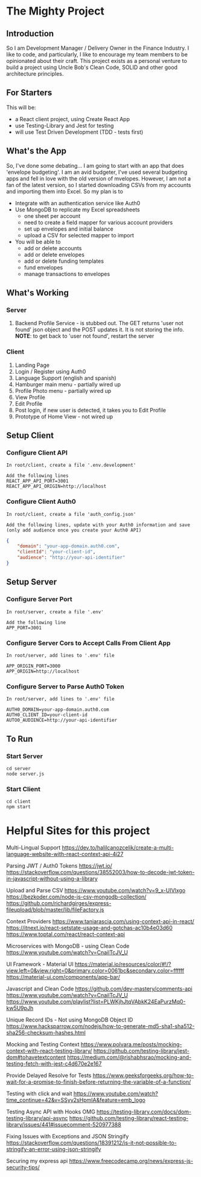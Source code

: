 # The Mighty Project
## Introduction
So I am Development Manager / Delivery Owner in the Finance Industry.  I like to code, and particularly, I like to encourage my team members to be opinionated about their craft. This project exists as a personal venture to build a project using Uncle Bob's Clean Code, SOLID and other good architecture principles.
## For Starters
This will be:
- a React client project, using Create React App
- use Testing-Library and Jest for testing
- will use Test Driven Development (TDD - tests first)

## What's the App
So, I've done some debating... I am going to start with an app that does 'envelope budgeting'.  I am an avid budgeter, I've used several budgeting apps and fell in love with the old version of mvelopes. However, I am not a fan of the latest version, so I started downloading CSVs from my accounts and importing them into Excel.  So my plan is to
* Integrate with an authentication service like Auth0
* Use MongoDB to replicate my Excel spreadsheets
    * one sheet per account
    * need to create a field mapper for various account providers
    * set up envelopes and initial balance
    * upload a CSV for selected mapper to import
* You will be able to
    * add or delete accounts
    * add or delete envelopes
    * add or delete funding templates
    * fund envelopes
    * manage transactions to envelopes

## What's Working
### Server
1. Backend Profile Service - is stubbed out. The GET returns 'user not found' json object and the POST updates it.  It is not storing the info.  **NOTE**: to get back to 'user not found', restart the server

### Client
1. Landing Page
1. Login / Register using Auth0
1. Language Support (english and spanish)
1. Hamburger main menu - partially wired up
1. Profile Photo menu - partially wired up
1. View Profile
1. Edit Profile
1. Post login, if new user is detected, it takes you to Edit Profile
1. Prototype of Home View - not wired up

## Setup Client
### Configure Client API
    In root/client, create a file '.env.development'

    Add the following lines
    REACT_APP_API_PORT=3001
    REACT_APP_API_ORIGIN=http://localhost

### Configure Client Auth0 
    In root/client, create a file 'auth_config.json'

    Add the following lines, update with your Auth0 information and save (only add audience once you create your Auth0 API)
```json
{
    "domain": "your-app-domain.auth0.com",
    "clientId": "your-client-id",
    "audience": "http://your-api-identifier"
}
```

## Setup Server
### Configure Server Port
    In root/server, create a file '.env'

    Add the following line
    APP_PORT=3001

### Configure Server Cors to Accept Calls From Client App
    In root/server, add lines to '.env' file

    APP_ORIGIN_PORT=3000
    APP_ORIGIN=http://localhost

### Configure Server to Parse Auth0 Token
    In root/server, add lines to '.env' file

    AUTH0_DOMAIN=your-app-domain.auth0.com
    AUTH0_CLIENT_ID=your-client-id
    AUTO0_AUDIENCE=http://your-api-identifier

## To Run
### Start Server
    cd server
    node server.js

### Start Client
    cd client
    npm start

# Helpful Sites for this project

Multi-Lingual Support
https://dev.to/halilcanozcelik/create-a-multi-language-website-with-react-context-api-4i27

Parsing JWT / Auth0 Tokens
https://jwt.io/
https://stackoverflow.com/questions/38552003/how-to-decode-jwt-token-in-javascript-without-using-a-library 

Upload and Parse CSV
https://www.youtube.com/watch?v=9_x-UIVlxgo
https://bezkoder.com/node-js-csv-mongodb-collection/ 
https://github.com/richardgirges/express-fileupload/blob/master/lib/fileFactory.js

Context Providers
https://www.taniarascia.com/using-context-api-in-react/
https://itnext.io/react-setstate-usage-and-gotchas-ac10b4e03d60
https://www.toptal.com/react/react-context-api

Microservices with MongoDB - using Clean Code
https://www.youtube.com/watch?v=CnailTcJV_U 

UI Framework - Material UI
https://material.io/resources/color/#!/?view.left=0&view.right=0&primary.color=0061bc&secondary.color=ffffff
https://material-ui.com/components/app-bar/

Javascript and Clean Code
https://github.com/dev-mastery/comments-api 
https://www.youtube.com/watch?v=CnailTcJV_U
https://www.youtube.com/playlist?list=PLWKjhJtqVAbkK24EaPurzMq0-kw5U9pJh 

Unique Record IDs - Not using MongoDB Object ID
https://www.hacksparrow.com/nodejs/how-to-generate-md5-sha1-sha512-sha256-checksum-hashes.html

Mocking and Testing Context
https://www.polvara.me/posts/mocking-context-with-react-testing-library/
https://github.com/testing-library/jest-dom#tohavetextcontent 
https://medium.com/@rishabhsrao/mocking-and-testing-fetch-with-jest-c4d670e2e167

Provide Delayed Resolve for Tests
https://www.geeksforgeeks.org/how-to-wait-for-a-promise-to-finish-before-returning-the-variable-of-a-function/

Testing with click and wait
https://www.youtube.com/watch?time_continue=42&v=SSyy2sHpmIA&feature=emb_logo

Testing Async API with Hooks OMG
https://testing-library.com/docs/dom-testing-library/api-async
https://github.com/testing-library/react-testing-library/issues/441#issuecomment-520977388 

Fixing Issues with Exceptions and JSON Stringify
https://stackoverflow.com/questions/18391212/is-it-not-possible-to-stringify-an-error-using-json-stringify

Securing my express api
https://www.freecodecamp.org/news/express-js-security-tips/
